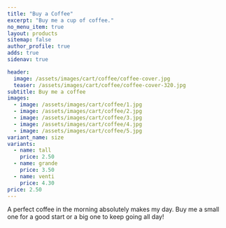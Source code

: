 ```yaml
---
title: "Buy a Coffee"
excerpt: "Buy me a cup of coffee."
no_menu_item: true
layout: products
sitemap: false
author_profile: true
adds: true
sidenav: true

header:
  image: /assets/images/cart/coffee/coffee-cover.jpg
  teaser: /assets/images/cart/coffee/coffee-cover-320.jpg
subtitle: Buy me a coffee
images:
  - image: /assets/images/cart/coffee/1.jpg
  - image: /assets/images/cart/coffee/2.jpg
  - image: /assets/images/cart/coffee/3.jpg
  - image: /assets/images/cart/coffee/4.jpg
  - image: /assets/images/cart/coffee/5.jpg
variant_name: size
variants:
  - name: tall
    price: 2.50
  - name: grande
    price: 3.50
  - name: venti
    price: 4.30
price: 2.50
---
```


A perfect coffee in the morning absolutely makes my day. Buy me a small one for a good start or a big one to keep going all day!